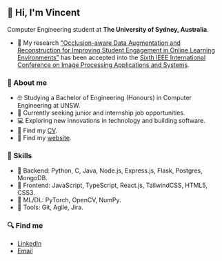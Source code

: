 ## 👋 Hi, I'm Vincent

Computer Engineering student at **The University of Sydney, Australia**.

- 🎉 My research ["Occlusion-aware Data Augmentation and Reconstruction for Improving Student Engagement in Online Learning Environments"](https://github.com/teddyld/occlusion-aware-engagement-detection) has been accepted into the [Sixth IEEE International Conference on Image Processing Applications and Systems](https://ipas.ieee.tn/).

### 🤔 About me

<div>
    <ul>
        <li>🤓 Studying a Bachelor of Engineering (Honours) in Computer Engineering at UNSW.</li>
        <li>🌱 Currently seeking junior and internship job opportunities.</li>
        <li>💻 Exploring new innovations in technology and building software.</li>
        <li>📑 Find my <a href="https://github.com/teddyld/resume/blob/main/vincentResume.pdf" target="_blank">CV</a>.</li>
        <li>👀 Find my <a href="https://teddyld.github.io/" target="_blank">website</a>.</li>
    </ul>
</div>

### 🐒 Skills

<div>
    <ul>
        <li>📁 Backend: Python, C, Java, Node.js, Express.js, Flask, Postgres, MongoDB.</li>
        <li>🎨 Frontend: JavaScript, TypeScript, React.js, TailwindCSS, HTML5, CSS3.</li>
        <li>🤖 ML/DL: PyTorch, OpenCV, NumPy.</li>
        <li>🔧 Tools: Git, Agile, Jira.</li>
    </ul>
</div>

### 🔍 Find me

- [LinkedIn](https://www.linkedin.com/in/vincentpham2/)
- [Email](mailto:vincent.pham2@outlook.com)
